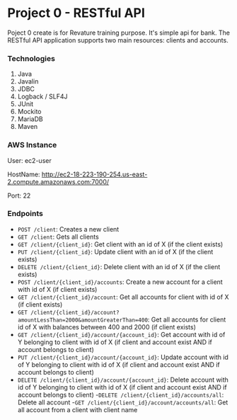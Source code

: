 # Project 0 - RESTful API
Poject 0 create is for Revature training purpose. It's simple api for bank. The RESTful API application supports two main resources: clients and accounts.

### Technologies
1. Java
2. Javalin 
3. JDBC
4. Logback / SLF4J
5. JUnit
6. Mockito
7. MariaDB 
8. Maven


### AWS Instance
User: ec2-user

HostName: 
http://ec2-18-223-190-254.us-east-2.compute.amazonaws.com:7000/

Port: 22


### Endpoints
- `POST /client`: Creates a new client
- `GET /client`: Gets all clients
- `GET /client/{client_id}`: Get client with an id of X (if the client exists)
- `PUT /client/{client_id}`: Update client with an id of X (if the client exists)
- `DELETE /client/{client_id}`: Delete client with an id of X (if the client exists)
- `POST /client/{client_id}/accounts`: Create a new account for a client with id of X (if client exists)
- `GET /client/{client_id}/account`: Get all accounts for client with id of X (if client exists)
- `GET /client/{client_id}/account?amountLessThan=2000&amountGreaterThan=400`: Get all accounts for client id of X with balances between 400 and 2000 (if client exists)
- `GET /client/{client_id}/account/{account_id}`: Get account with id of Y belonging to client with id of X (if client and account exist AND if account belongs to client)
- `PUT /client/{client_id}/account/{account_id}`: Update account with id of Y belonging to client with id of X (if client and account exist AND if account belongs to client)
- `DELETE /client/{client_id}/account/{account_id}`: Delete account with id of Y belonging to client with id of X (if client and account exist AND if account belongs to client)
-`DELETE /client/{client_id}/accounts/all`: Delete all account
-`GET /client/{client_id}/account/accounts/all`: Get all account from a client with client name
